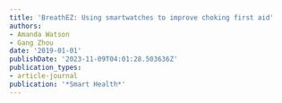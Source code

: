 ```yaml
---
title: 'BreathEZ: Using smartwatches to improve choking first aid'
authors:
- Amanda Watson
- Gang Zhou
date: '2019-01-01'
publishDate: '2023-11-09T04:01:28.503636Z'
publication_types:
- article-journal
publication: '*Smart Health*'
---
```

